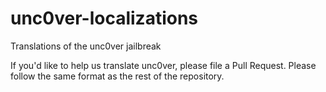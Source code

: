 # unc0ver-localizations
Translations of the unc0ver jailbreak

If you'd like to help us translate unc0ver, please file a Pull Request. Please follow the same format as the rest of the repository.
